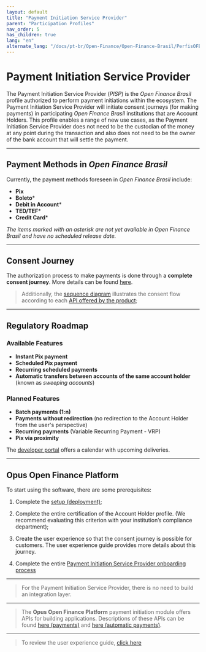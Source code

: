 ```yaml
---
layout: default
title: "Payment Initiation Service Provider"
parent: "Participation Profiles"
nav_order: 5
has_children: true
lang: "en"
alternate_lang: "/docs/pt-br/Open-Finance/Open-Finance-Brasil/PerfisOFB/OFB-ITP/"
---
```


# Payment Initiation Service Provider

The Payment Initiation Service Provider (*PISP*) is the *Open Finance Brasil* profile authorized to perform payment initiations within the ecosystem. The Payment Initiation Service Provider will initiate consent journeys (for making payments) in participating *Open Finance Brasil* institutions that are Account Holders. This profile enables a range of new use cases, as the Payment Initiation Service Provider does not need to be the custodian of the money at any point during the transaction and also does not need to be the owner of the bank account that will settle the payment.

---

## Payment Methods in *Open Finance Brasil*

Currently, the payment methods foreseen in *Open Finance Brasil* include:

- **Pix**
- **Boleto***
- **Debit in Account***
- **TED/TEF***
- **Credit Card***

*The items marked with an asterisk are not yet available in *Open Finance Brasil* and have no scheduled release date.*

---

## Consent Journey

The authorization process to make payments is done through a **complete consent journey**. More details can be found [here](../JornadaConsentimento/OFB-JornadaConsentimento.html).

> Additionally, the [sequence diagram](../../Plataforma-OpusOpenFinance/ITP/images/consent-sequence.png) illustrates the consent flow according to each [API offered by the product][API-pagamentos];

---

## Regulatory Roadmap

### Available Features

- **Instant Pix payment**
- **Scheduled Pix payment**
- **Recurring scheduled payments**
- **Automatic transfers between accounts of the same account holder** (known as *sweeping accounts*)

### Planned Features

- **Batch payments (1:n)**
- **Payments without redirection** (no redirection to the Account Holder from the user's perspective)
- **Recurring payments** (Variable Recurring Payment - VRP)
- **Pix via proximity**

The [developer portal](https://openfinancebrasil.atlassian.net/wiki/spaces/DraftOF/calendars) offers a calendar with upcoming deliveries.

---

## Opus Open Finance Platform

To start using the software, there are some prerequisites:

1. Complete the [setup (deployment)](../../Plataforma-OpusOpenFinance/Implantação/OOF-Implantação.html);

2. Complete the entire certification of the Account Holder profile. (We recommend evaluating this criterion with your institution’s compliance department);

3. Create the user experience so that the consent journey is possible for customers. The user experience guide provides more details about this journey.

4. Complete the entire [Payment Initiation Service Provider onboarding process](../PerfisOFB/OnbordingITP.html)

---
> For the Payment Initiation Service Provider, there is no need to build an integration layer.
---
> The **Opus Open Finance Platform** payment initiation module offers APIs for building applications. Descriptions of these APIs can be found [here (payments)][API-pagamentos] and [here (automatic payments)][API-pagamentos-automáticos].  
---
> To review the user experience guide, [click here][GuiaUX]

[GuiaUX]: https://openfinancebrasil.atlassian.net/wiki/spaces/OF/pages/17378535/Guia+de+Experi+ncia+do+Usu+ri
[API-pagamentos]: ../../../../swagger-ui/index.html?api=OAS-ITP-pagamentos
[API-pagamentos-automáticos]: ../../../../swagger-ui/index.html?api=OAS-ITP-pagamentos-automaticos
